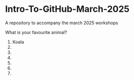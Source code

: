 # Intro-To-GitHub-March-2025
A repository to accompany the march 2025 workshops

What is your favourite animal?

1. Koala
2.
3.
4.
5.
6.
7.




